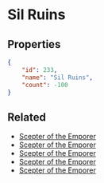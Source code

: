 # Sil Ruins

<no description available>

## Properties

```json
{
    "id": 233,
    "name": "Sil Ruins",
    "count": -100
}
```

## Related

- [Scepter of the Emporer](../items/6105-scepter-of-the-emporer.md)
- [Scepter of the Emporer](../items/6106-scepter-of-the-emporer.md)
- [Scepter of the Emporer](../items/6107-scepter-of-the-emporer.md)
- [Scepter of the Emporer](../items/6108-scepter-of-the-emporer.md)
- [Scepter of the Emporer](../items/6109-scepter-of-the-emporer.md)

